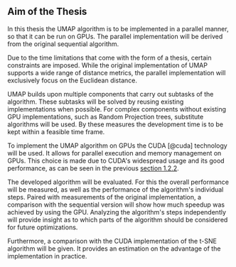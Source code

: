 ## Aim of the Thesis
In this thesis the UMAP algorithm is to be implemented in a parallel manner, so that it can be run on GPUs.
The parallel implementation will be derived from the original sequential algorithm.

<!--limit algorithm features-->
Due to the time limitations that come with the form of a thesis, certain constraints are imposed.
While the original implementation of UMAP supports a wide range of distance metrics, the parallel implementation will exclusively focus on the Euclidean distance.
<!--most common-->
UMAP builds upon multiple components that carry out subtasks of the algorithm.
These subtasks will be solved by reusing existing implementations when possible.
For complex components without existing GPU implementations, such as Random Projection trees, substitute algorithms will be used.
By these measures the development time is to be kept within a feasible time frame.

<!--CUDA-->
To implement the UMAP algorithm on GPUs the CUDA [@cuda] technology will be used.
It allows for parallel execution and memory management on GPUs.
This choice is made due to CUDA's widespread usage and its good performance, as can be seen in the previous [section 1.2.2](#cudatsne).

<!--measurement-->
The developed algorithm will be evaluated.
For this the overall performance will be measured, as well as the performance of the algorithm's individual steps.
Paired with measurements of the original implementation, a comparison with the sequential version will show how much speedup was achieved by using the GPU.
Analyzing the algorithm's steps independently will provide insight as to which parts of the algorithm should be considered for future optimizations.

Furthermore, a comparison with the CUDA implementation of the t-SNE algorithm will be given.
It provides an estimation on the advantage of the implementation in practice.

